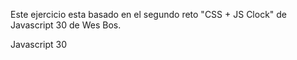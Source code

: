 Este ejercicio esta basado en el segundo reto "CSS + JS Clock" de Javascript 30 de Wes Bos.

Javascript 30